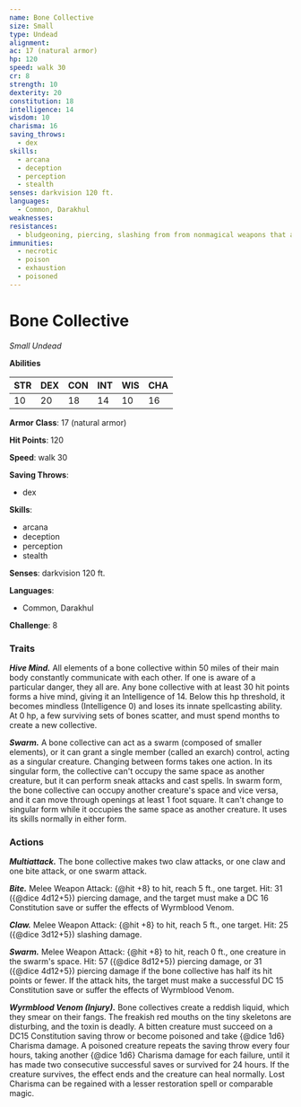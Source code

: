 ```yaml
---
name: Bone Collective
size: Small
type: Undead
alignment: 
ac: 17 (natural armor)
hp: 120
speed: walk 30
cr: 8
strength: 10
dexterity: 20
constitution: 18
intelligence: 14
wisdom: 10
charisma: 16
saving_throws:
  - dex
skills:
  - arcana
  - deception
  - perception
  - stealth
senses: darkvision 120 ft.
languages:
  - Common, Darakhul
weaknesses:
resistances:
  - bludgeoning, piercing, slashing from from nonmagical weapons that aren't silvered
immunities:
  - necrotic
  - poison
  - exhaustion
  - poisoned
---
```


# Bone Collective

*Small Undead*

**Abilities**

| STR | DEX | CON | INT | WIS | CHA |
| --- | --- | --- | --- | --- | --- |
| 10 | 20 | 18 | 14 | 10 | 16 |

**Armor Class**: 17 (natural armor)

**Hit Points**: 120

**Speed**: walk 30

**Saving Throws**:
  - dex

**Skills**:
  - arcana
  - deception
  - perception
  - stealth

**Senses**: darkvision 120 ft.

**Languages**:
  - Common, Darakhul

**Challenge**: 8

### Traits
***Hive Mind.*** All elements of a bone collective within 50 miles of their main body constantly communicate with each other. If one is aware of a particular danger, they all are. Any bone collective with at least 30 hit points forms a hive mind, giving it an Intelligence of 14. Below this hp threshold, it becomes mindless (Intelligence 0) and loses its innate spellcasting ability. At 0 hp, a few surviving sets of bones scatter, and must spend months to create a new collective.

***Swarm.*** A bone collective can act as a swarm (composed of smaller elements), or it can grant a single member (called an exarch) control, acting as a singular creature. Changing between forms takes one action. In its singular form, the collective can't occupy the same space as another creature, but it can perform sneak attacks and cast spells. In swarm form, the bone collective can occupy another creature's space and vice versa, and it can move through openings at least 1 foot square. It can't change to singular form while it occupies the same space as another creature. It uses its skills normally in either form.

### Actions
***Multiattack.*** The bone collective makes two claw attacks, or one claw and one bite attack, or one swarm attack.

***Bite.*** Melee Weapon Attack: {@hit +8} to hit, reach 5 ft., one target. Hit: 31 ({@dice 4d12+5}) piercing damage, and the target must make a DC 16 Constitution save or suffer the effects of Wyrmblood Venom.

***Claw.*** Melee Weapon Attack: {@hit +8} to hit, reach 5 ft., one target. Hit: 25 ({@dice 3d12+5}) slashing damage.

***Swarm.*** Melee Weapon Attack: {@hit +8} to hit, reach 0 ft., one creature in the swarm's space. Hit: 57 ({@dice 8d12+5}) piercing damage, or 31 ({@dice 4d12+5}) piercing damage if the bone collective has half its hit points or fewer. If the attack hits, the target must make a successful DC 15 Constitution save or suffer the effects of Wyrmblood Venom.

***Wyrmblood Venom (Injury).*** Bone collectives create a reddish liquid, which they smear on their fangs. The freakish red mouths on the tiny skeletons are disturbing, and the toxin is deadly. A bitten creature must succeed on a DC15 Constitution saving throw or become poisoned and take {@dice 1d6} Charisma damage. A poisoned creature repeats the saving throw every four hours, taking another {@dice 1d6} Charisma damage for each failure, until it has made two consecutive successful saves or survived for 24 hours. If the creature survives, the effect ends and the creature can heal normally. Lost Charisma can be regained with a lesser restoration spell or comparable magic.

